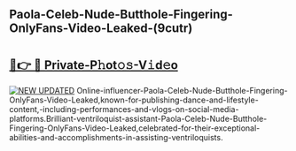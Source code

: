 ## Paola-Celeb-Nude-Butthole-Fingering-OnlyFans-Video-Leaked-(9cutr)


# <h2><a href="https://mediaupload.pro?-19M">🔗👉 🔴 Private-P𝚑ot𝚘𝚜-V𝚒d𝚎o</a></h2>

[![NEW UPDATED](https://i.imgur.com/0qMVB7G.gif)](https://mediaupload.pro?-19M)
Online-influencer-Paola-Celeb-Nude-Butthole-Fingering-OnlyFans-Video-Leaked,known-for-publishing-dance-and-lifestyle-content,-including-performances-and-vlogs-on-social-media-platforms.Brilliant-ventriloquist-assistant-Paola-Celeb-Nude-Butthole-Fingering-OnlyFans-Video-Leaked,celebrated-for-their-exceptional-abilities-and-accomplishments-in-assisting-ventriloquists.  
